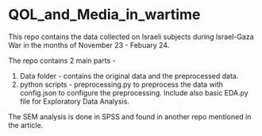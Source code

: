 # QOL_and_Media_in_wartime

This repo contains the data collected on Israeli subjects during Israel-Gaza War in the months of November 23 - Febuary 24. 

The repo contains 2 main parts - 
1. Data folder - contains the original data and the preprocessed data.
2. python scripts - preprocessing.py to preprocess the data with config.json to configure the preprocessing. Include also basic EDA.py file for Exploratory Data Analysis.

The SEM analysis is done in SPSS and found in another repo mentioned in the article. 